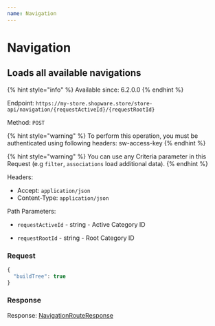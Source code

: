```yaml
---
name: Navigation
---
```


# Navigation

## Loads all available navigations

{% hint style="info" %}
Available since: 6.2.0.0
{% endhint %}

Endpoint: `https://my-store.shopware.store/store-api/navigation/{requestActiveId}/{requestRootId}`

Method: `POST`

{% hint style="warning" %}
To perform this operation, you must be authenticated using following headers:
sw-access-key
{% endhint %}

{% hint style="warning" %}
You can use any Criteria parameter in this Request (e.g `filter`, `associations` load additional data).
{% endhint %}

Headers:

- Accept: `application/json`
- Content-Type: `application/json`

Path Parameters:

- `requestActiveId` - string - Active Category ID

- `requestRootId` - string - Root Category ID

### Request

```javascript
{
  "buildTree": true
}
```

### Response

Response: [NavigationRouteResponse](/schema/navigationrouteresponse.md)
